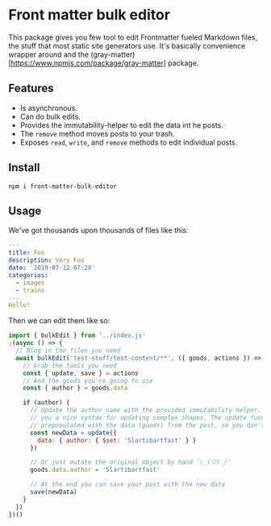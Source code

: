 # Front matter bulk editor

This package gives you few tool to edit Frontmatter fueled Markdown files, the stuff that most static site generators use. It's basically convenience wrapper around and the (gray-matter)[https://www.npmjs.com/package/gray-matter] package.

## Features

- Is asynchronous.
- Can do bulk edits.
- Provides the immutability-helper to edit the data int he posts.
- The `remove` method moves posts to your trash.
- Exposes `read`, `write`, and `remove` methods to edit individual posts.

## Install

```
npm i front-matter-bulk-editor
```

## Usage

We've got thousands upon thousands of files like this:

```yaml
---
title: Foo
description: Very Foo
date: '2019-07-12 07:28'
categories:
  - images
  - trains
---
Hello!
```

Then we can edit them like so:

```javascript
import { bulkEdit } from '../index.js'
;(async () => {
  // Blog in the files you need
  await bulkEdit('test-stuff/test-content/**', ({ goods, actions }) => {
    // Grab the tools you need
    const { update, save } = actions
    // And the goods you're going to use
    const { author } = goods.data

    if (author) {
      // Update the author name with the provided immutability-helper. It gives
      // you a nice syntax for updating complex shapes. The update function is
      // prepopulated with the data (goods) from the post, so you don't have to.
      const newData = update({
        data: { author: { $set: 'Slartibartfast' } }
      })

      // Or just mutate the original object by hand ¯\_(ツ)_/¯
      goods.data.author = 'Slartibartfast'

      // At the end you can save your post with the new data
      save(newData)
    }
  })
})()
```
